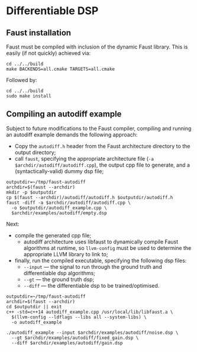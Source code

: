 # Differentiable DSP

## Faust installation

Faust must be compiled with inclusion of the dynamic Faust library. This is
easily (if not quickly) achieved via:

```shell
cd ../../build
make BACKENDS=all.cmake TARGETS=all.cmake
```

Followed by:

```shell
cd ../../build
sudo make install
```

## Compiling an autodiff example

Subject to future modifications to the Faust compiler, compiling and running
an autodiff example demands the following approach:

- Copy the `autodiff.h` header from the Faust architecture directory to the
  output directory;
- call `faust`, specifying the appropriate architecture file 
  (`-a $archdir/autodiff/autodiff.cpp`), the output cpp file to generate,
  and a (syntactically-valid) dummy dsp file;

```shell
outputdir=~/tmp/faust-autodiff
archdir=$(faust --archdir)
mkdir -p $outputdir
cp $(faust --archdir)/autodiff/autodiff.h $outputdir/autodiff.h
faust -diff -a $archdir/autodiff/autodiff.cpp \
  -o $outputdir/autodiff_example.cpp \
  $archdir/examples/autodiff/empty.dsp
```
Next:
- compile the generated cpp file;
  - autodiff architecture uses libfaust to dynamically compile Faust algorithms
    at runtime, so `llvm-config` must be used to determine the appropriate
    LLVM library to link to;
- finally, run the compiled executable, specifying the following dsp files:
  - `--input` &mdash; the signal to run through the ground truth and 
    differentiable dsp algorithms;
  - `--gt` &mdash; the ground truth dsp;
  - `--diff` &mdash; the differentiable dsp to be trained/optimised.

```shell
outputdir=~/tmp/faust-autodiff
archdir=$(faust --archdir)
cd $outputdir || exit
c++ -std=c++14 autodiff_example.cpp /usr/local/lib/libfaust.a \
  $(llvm-config --ldflags --libs all --system-libs) \
  -o autodiff_example

./autodiff_example --input $archdir/examples/autodiff/noise.dsp \
  --gt $archdir/examples/autodiff/fixed_gain.dsp \
  --diff $archdir/examples/autodiff/gain.dsp
```
